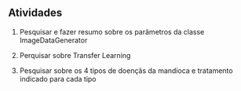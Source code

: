 ## Atividades
1. Pesquisar e fazer resumo sobre os parâmetros da classe ImageDataGenerator

2. Perquisar sobre Transfer Learning

3. Pesquisar sobre os 4 tipos de doençãs da mandioca e tratamento indicado para cada tipo